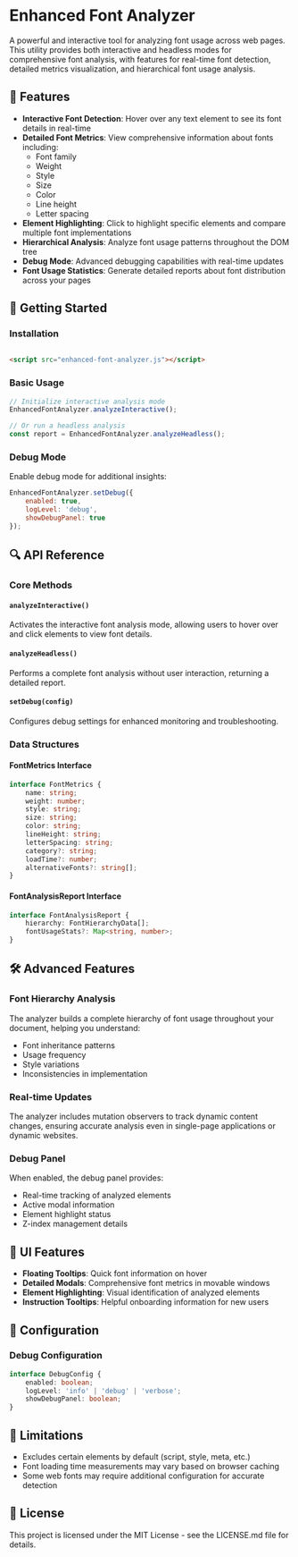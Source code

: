 # Enhanced Font Analyzer

A powerful and interactive tool for analyzing font usage across web pages. This utility provides both interactive and
headless modes for comprehensive font analysis, with features for real-time font detection, detailed metrics
visualization, and hierarchical font usage analysis.

## 🌟 Features

- **Interactive Font Detection**: Hover over any text element to see its font details in real-time
- **Detailed Font Metrics**: View comprehensive information about fonts including:
    - Font family
    - Weight
    - Style
    - Size
    - Color
    - Line height
    - Letter spacing
- **Element Highlighting**: Click to highlight specific elements and compare multiple font implementations
- **Hierarchical Analysis**: Analyze font usage patterns throughout the DOM tree
- **Debug Mode**: Advanced debugging capabilities with real-time updates
- **Font Usage Statistics**: Generate detailed reports about font distribution across your pages

## 🚀 Getting Started

### Installation

```html

<script src="enhanced-font-analyzer.js"></script>
```

### Basic Usage

```javascript
// Initialize interactive analysis mode
EnhancedFontAnalyzer.analyzeInteractive();

// Or run a headless analysis
const report = EnhancedFontAnalyzer.analyzeHeadless();
```

### Debug Mode

Enable debug mode for additional insights:

```javascript
EnhancedFontAnalyzer.setDebug({
    enabled: true,
    logLevel: 'debug',
    showDebugPanel: true
});
```

## 🔍 API Reference

### Core Methods

#### `analyzeInteractive()`

Activates the interactive font analysis mode, allowing users to hover over and click elements to view font details.

#### `analyzeHeadless()`

Performs a complete font analysis without user interaction, returning a detailed report.

#### `setDebug(config)`

Configures debug settings for enhanced monitoring and troubleshooting.

### Data Structures

#### FontMetrics Interface

```typescript
interface FontMetrics {
    name: string;
    weight: number;
    style: string;
    size: string;
    color: string;
    lineHeight: string;
    letterSpacing: string;
    category?: string;
    loadTime?: number;
    alternativeFonts?: string[];
}
```

#### FontAnalysisReport Interface

```typescript
interface FontAnalysisReport {
    hierarchy: FontHierarchyData[];
    fontUsageStats?: Map<string, number>;
}
```

## 🛠️ Advanced Features

### Font Hierarchy Analysis

The analyzer builds a complete hierarchy of font usage throughout your document, helping you understand:

- Font inheritance patterns
- Usage frequency
- Style variations
- Inconsistencies in implementation

### Real-time Updates

The analyzer includes mutation observers to track dynamic content changes, ensuring accurate analysis even in
single-page applications or dynamic websites.

### Debug Panel

When enabled, the debug panel provides:

- Real-time tracking of analyzed elements
- Active modal information
- Element highlight status
- Z-index management details

## 🎨 UI Features

- **Floating Tooltips**: Quick font information on hover
- **Detailed Modals**: Comprehensive font metrics in movable windows
- **Element Highlighting**: Visual identification of analyzed elements
- **Instruction Tooltips**: Helpful onboarding information for new users

## 🔧 Configuration

### Debug Configuration

```typescript
interface DebugConfig {
    enabled: boolean;
    logLevel: 'info' | 'debug' | 'verbose';
    showDebugPanel: boolean;
}
```

## 🚫 Limitations

- Excludes certain elements by default (script, style, meta, etc.)
- Font loading time measurements may vary based on browser caching
- Some web fonts may require additional configuration for accurate detection

## 📄 License

This project is licensed under the MIT License - see the LICENSE.md file for details.
